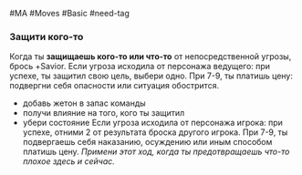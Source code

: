 #MA #Moves #Basic #need-tag

### Защити кого-то

Когда ты **защищаешь кого-то или что-то** от непосредственной угрозы, брось +Savior. Если угроза исходила от персонажа ведущего: при успехе, ты защитил свою цель, выбери одно. При 7-9, ты платишь цену: подвергни себя опасности или ситуация обострится.
- добавь жетон в запас команды
- получи влияние на того, кого ты защитил
- убери состояние
Если угроза исходила от персонажа игрока: при успехе, отними 2 от результата броска другого игрока. При 7-9, ты подвергаешь себя наказанию, осуждению или иным способом платишь цену.
*Примени этот ход, когда ты предотвращаешь что-то плохое здесь и сейчас.*

